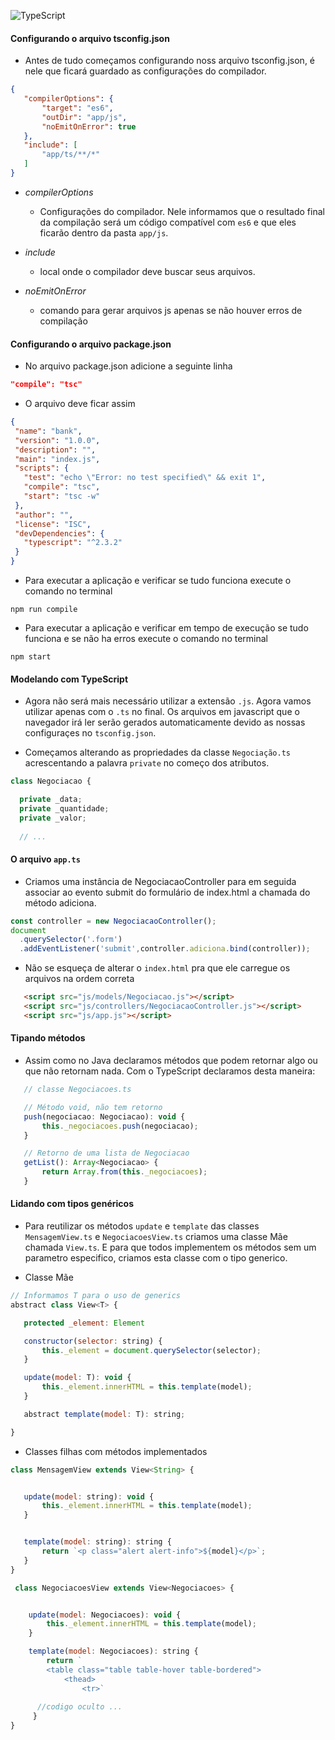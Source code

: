 ![TypeScript](https://miro.medium.com/max/510/1*gPQDzHAT_df9y6491dhxag.png)


#### Configurando o arquivo tsconfig.json

 - Antes de tudo começamos configurando noss arquivo tsconfig.json, é nele que ficará guardado as configurações do compilador.
 
 ```json
 {
    "compilerOptions": {
        "target": "es6",
        "outDir": "app/js",
        "noEmitOnError": true   
    },
    "include": [
        "app/ts/**/*"
    ]
}
 ```
 - *compilerOptions*
    - Configurações do compilador. Nele informamos que o resultado final da compilação será um código compatível com ```es6``` e que eles ficarão dentro da pasta ```app/js```.
  
  - *include*
     -  local onde o compilador deve buscar seus arquivos.
     
 - *noEmitOnError*
    - comando para gerar arquivos js apenas se não houver erros de compilação
 
 #### Configurando o arquivo package.json
 
 - No arquivo  package.json adicione a seguinte linha
 
 ```json
 "compile": "tsc"
 ```
 - O arquivo deve ficar assim
 
 ```json
{
  "name": "bank",
  "version": "1.0.0",
  "description": "",
  "main": "index.js",
  "scripts": {
    "test": "echo \"Error: no test specified\" && exit 1",
    "compile": "tsc",
    "start": "tsc -w"
  },
  "author": "",
  "license": "ISC",
  "devDependencies": {
    "typescript": "^2.3.2"
  }
}
```

- Para executar a aplicação e verificar se tudo funciona execute o comando no terminal
```shell
npm run compile
```

- Para executar a aplicação e verificar em tempo de execução se tudo funciona e se não ha erros execute o comando no terminal
```shell
npm start
```


 #### Modelando com TypeScript
 
  - Agora não será mais necessário utilizar a extensão ```.js```. Agora vamos utilizar apenas com o ```.ts``` no final. Os arquivos em javascript que o navegador irá ler serão gerados automaticamente devido as nossas configuraçes no ```tsconfig.json```.
  
  - Começamos alterando as propriedades da classe ```Negociação.ts``` acrescentando a palavra ```private``` no começo dos atributos.
  
  ```javascript
  class Negociacao {

    private _data;
    private _quantidade;
    private _valor;
    
    // ...
```

 #### O arquivo ```app.ts```
 
  - Criamos uma instância de NegociacaoController para em seguida associar ao evento submit do formulário de index.html a chamada do método adiciona.
  
  ```javascript
  const controller = new NegociacaoController();
document
    .querySelector('.form')
    .addEventListener('submit',controller.adiciona.bind(controller));
  ```

 - Não se esqueça de alterar o ```index.html``` pra que ele carregue os arquivos na ordem correta
 
 ```html
    <script src="js/models/Negociacao.js"></script>
    <script src="js/controllers/NegociacaoController.js"></script>
    <script src="js/app.js"></script>
```

#### Tipando métodos 

 - Assim como no Java declaramos métodos que podem retornar algo ou que não retornam nada. Com o TypeScript declaramos desta maneira:
 
 ```javascript
    // classe Negociacoes.ts
 
    // Método void, não tem retorno
    push(negociacao: Negociacao): void {
        this._negociacoes.push(negociacao);
    }

    // Retorno de uma lista de Negociacao
    getList(): Array<Negociacao> {
        return Array.from(this._negociacoes);
    }
 
 ```

 #### Lidando com tipos genéricos

 - Para reutilizar os métodos ```update``` e ```template``` das classes ```MensagemView.ts``` e ```NegociacoesView.ts``` criamos uma classe Mãe chamada ```View.ts```. E para que todos implementem os métodos sem um parametro especifico, criamos esta classe com o tipo generico.
 

 - Classe Mãe

 ```javascript
// Informamos T para o uso de generics 
abstract class View<T> {

    protected _element: Element

    constructor(selector: string) {
        this._element = document.querySelector(selector);
    }

    update(model: T): void {
        this._element.innerHTML = this.template(model);
    }

    abstract template(model: T): string;

}
 ```
 
 
- Classes filhas com métodos implementados 

 ```javascript
class MensagemView extends View<String> {


    update(model: string): void {
        this._element.innerHTML = this.template(model);
    }


    template(model: string): string {
        return `<p class="alert alert-info">${model}</p>`;
    }
}
 ```

```javascript
 class NegociacoesView extends View<Negociacoes> {


    update(model: Negociacoes): void {
        this._element.innerHTML = this.template(model);
    }

    template(model: Negociacoes): string {
        return `
        <table class="table table-hover table-bordered">
            <thead>
                <tr>`
      
      //codigo oculto ...
     }
}
```